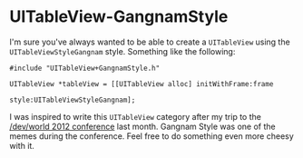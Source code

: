 UITableView-GangnamStyle
========================

I'm sure you've always wanted to be able to create a `UITableView` using the `UITableViewStyleGangnam` style.  Something like the following:

    #include "UITableView+GangnamStyle.h"

    UITableView *tableView = [[UITableView alloc] initWithFrame:frame
                                                          style:UITableViewStyleGangnam];

I was inspired to write this `UITableView` category after my trip to the [/dev/world 2012 conference](http://www.auc.edu.au/devworld) last month. Gangnam Style was one of the memes during the conference. Feel free to do something even more cheesy with it.
